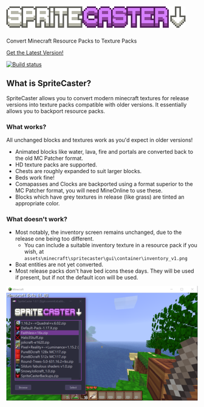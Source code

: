 # ![logo](spritecasterlogo.png)

Convert Minecraft Resource Packs to Texture Packs

[Get the Latest Version!](https://github.com/craftycodie/SpriteCaster/releases/latest)

[![Build status](https://ci.appveyor.com/api/projects/status/vv9mxuq9o7xgvjbi?branch=main&svg=true)](https://ci.appveyor.com/project/craftycodie/spritecaster) 

## What is SpriteCaster?
SpriteCaster allows you to convert modern minecraft textures for release versions into texture packs compatible with older versions. It essentially allows you to backport resource packs. 

### What works?
All unchanged blocks and textures work as you'd expect in older versions!

- Animated blocks like water, lava, fire and portals are converted back to the old MC Patcher format.
- HD texture packs are supported.
- Chests are roughly expanded to suit larger blocks.
- Beds work fine!
- Comapasses and Clocks are backported using a format superior to the MC Patcher format, you will need MineOnline to use these.
- Blocks which have grey textures in release (like grass) are tinted an appropriate color.

### What doesn't work?
- Most notably, the inventory screen remains unchanged, due to the release one being too different.
  - You can include a suitable inventory texture in a resource pack if you wish, at `assets\minecraft\spritecaster\gui\container\inventory_v1.png`
- Boat entities are not yet converted.
- Most release packs don't have bed icons these days. They will be used if present, but if not the default icon will be used.

![demo](demo.png)
